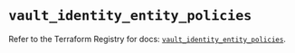 # `vault_identity_entity_policies`

Refer to the Terraform Registry for docs: [`vault_identity_entity_policies`](https://registry.terraform.io/providers/hashicorp/vault/4.4.0/docs/resources/identity_entity_policies).
